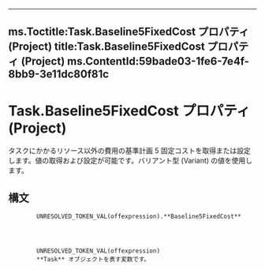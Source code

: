 

---
ms.Toctitle:Task.Baseline5FixedCost プロパティ (Project)
title:Task.Baseline5FixedCost プロパティ (Project)
ms.ContentId:59bade03-1fe6-7e4f-8bb9-3e11dc80f81c
---
# Task.Baseline5FixedCost プロパティ (Project)




タスクにかかるリソース以外の費用の基準計画 5 固定コストを取得または設定します。値の取得および設定が可能です。バリアント型 (Variant) の値を使用します。

## 構文

            UNRESOLVED_TOKEN_VAL(offexpression).**Baseline5FixedCost**




            UNRESOLVED_TOKEN_VAL(offexpression)
            **Task** オブジェクトを表す変数です。




